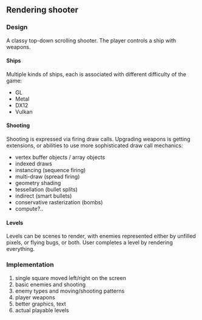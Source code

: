 ## Rendering shooter

### Design

A classy top-down scrolling shooter. The player controls a ship with weapons.

#### Ships
Multiple kinds of ships, each is associated with different difficulty of the game:
  - GL
  - Metal
  - DX12
  - Vulkan

#### Shooting
Shooting is expressed via firing draw calls. Upgrading weapons is getting extensions, or abilities to use more sophisticated draw call mechanics:
  - vertex buffer objects / array objects
  - indexed draws
  - instancing (sequence firing)
  - multi-draw (spread firing)
  - geometry shading
  - tessellation (bullet splits)
  - indirect (smart bullets)
  - conservative rasterization (bombs)
  - compute?..

#### Levels
Levels can be scenes to render, with enemies represented either by unfilled pixels, or flying bugs, or both. User completes a level by rendering everything.

### Implementation
  1. single square moved left/right on the screen
  2. basic enemies and shooting
  3. enemy types and moving/shooting patterns
  4. player weapons
  5. better graphics, text
  6. actual playable levels
